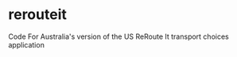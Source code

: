 rerouteit
=========

Code For Australia's version of the US ReRoute It transport choices application
